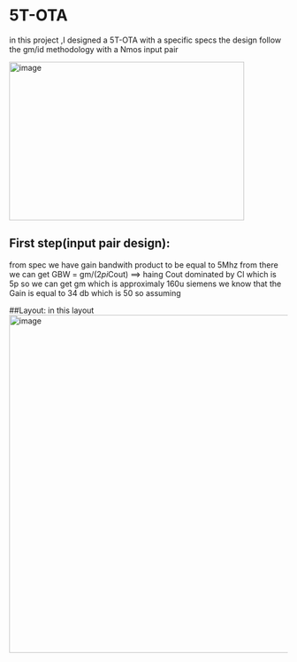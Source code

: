 # 5T-OTA
in this project ,I designed a 5T-OTA with a specific specs the design follow the gm/id methodology with a Nmos input pair 

<img width="425" height="286" alt="image" src="https://github.com/user-attachments/assets/9117e7dc-4779-4397-b7da-8068f0e57459" />

## First step(input pair design):

from spec we have gain bandwith product to be equal to 5Mhz 
 from there we can get GBW = gm/(2*pi*Cout)   ==> haing Cout dominated by Cl which is 5p so we can get gm which is  approximaly 160u siemens 
 we know that the Gain is equal to 34 db which is 50 so assuming 


##Layout:
in this layout 
<img width="730" height="610" alt="image" src="https://github.com/user-attachments/assets/a41ed426-e484-4174-b114-243bf50a0dd7" />
